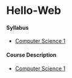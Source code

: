 # Hello-Web

#### Syllabus
* [Computer Science 1](https://github.com/vicennao000/Hello-Web/blob/master/syllabus.md)

#### Course Description
* [Computer Science 1](https://github.com/vicennao000/Hello-Web/blob/master/course-descriptions/IB-MYP-CP-CompSci.md)

